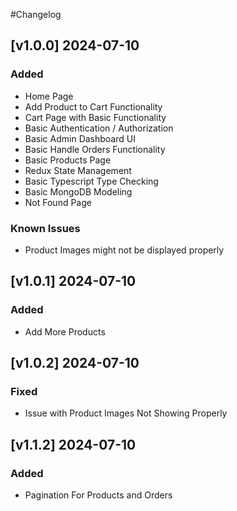 #Changelog

## [v1.0.0] 2024-07-10
### Added
- Home Page
- Add Product to Cart Functionality
- Cart Page with Basic Functionality
- Basic Authentication / Authorization
- Basic Admin Dashboard UI
- Basic Handle Orders Functionality
- Basic Products Page
- Redux State Management
- Basic Typescript Type Checking
- Basic MongoDB Modeling
- Not Found Page

### Known Issues
- Product Images might not be displayed properly

## [v1.0.1] 2024-07-10

### Added
- Add More Products

## [v1.0.2] 2024-07-10

### Fixed
- Issue with Product Images Not Showing Properly

## [v1.1.2] 2024-07-10

### Added
- Pagination For Products and Orders
